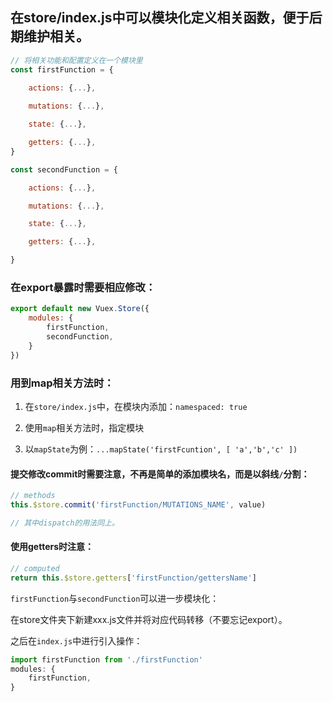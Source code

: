  ## 在store/index.js中可以模块化定义相关函数，便于后期维护相关。

```js
// 将相关功能和配置定义在一个模块里
const firstFunction = {
    
    actions: {...},

    mutations: {...},

    state: {...},

    getters: {...},
}

const secondFunction = {

    actions: {...},

    mutations: {...},

    state: {...},

    getters: {...},

}
```
### 在export暴露时需要相应修改：
```js
export default new Vuex.Store({
    modules: {
        firstFunction,
        secondFunction,
    }
})
```


### 用到map相关方法时：

1. 在`store/index.js`中，在模块内添加：`namespaced: true`



2. 使用`map`相关方法时，指定模块

3. 以`mapState`为例：`...mapState('firstFcuntion', [ 'a','b','c' ])`


#### 提交修改commit时需要注意，不再是简单的添加模块名，而是以斜线`/`分割：

```js
// methods
this.$store.commit('firstFunction/MUTATIONS_NAME', value)

// 其中dispatch的用法同上。
```

#### 使用getters时注意：
```js
// computed
return this.$store.getters['firstFunction/gettersName']
```
`firstFunction`与`secondFunction`可以进一步模块化：

在store文件夹下新建xxx.js文件并将对应代码转移（不要忘记export）。

之后在`index.js`中进行引入操作：
```js
import firstFunction from './firstFunction'
modules: {
    firstFunction,
}
```
